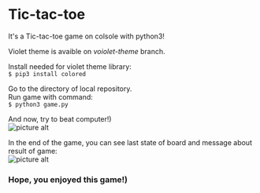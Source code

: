 # Tic-tac-toe

It's a Tic-tac-toe game on colsole with python3!

Violet theme is avaible on *voiolet-theme* branch.

Install needed for violet theme library:<br>
`$ pip3 install colored`

Go to the directory of local repository.<br>
Run game with command:<br>
`$ python3 game.py`

And now, try to beat computer!)<br>
![picture alt](https://github.com/sophia-tslk/Tic-tac-toe/blob/master/examples/tic-tac-toe.png)


In the end of the game, you can see last state of board and message about result of game: <br>
![picture alt](https://github.com/sophia-tslk/Tic-tac-toe/blob/master/examples/draw-tic-tac-toe.png)

### Hope, you enjoyed this game!) ###
